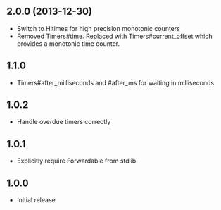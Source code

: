 2.0.0 (2013-12-30)
------------------
* Switch to Hitimes for high precision monotonic counters
* Removed Timers#time. Replaced with Timers#current_offset which provides a
  monotonic time counter.

1.1.0
-----
* Timers#after_milliseconds and #after_ms for waiting in milliseconds

1.0.2
-----
* Handle overdue timers correctly

1.0.1
-----
* Explicitly require Forwardable from stdlib

1.0.0
-----
* Initial release
